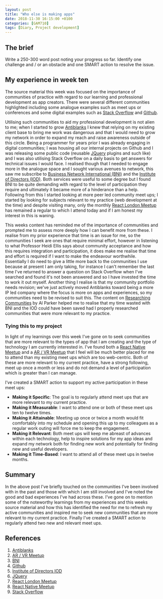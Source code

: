 ```yaml
---
layout: post
title: "Who else is making apps"
date: 2018-11-30 16:15:00 +0100
categories: [GAM710]
tags: [Diary, Project development]
---
```


## The brief

Write a 250-300 word post noting your progress so far. Identify one challenge and / or an obstacle and one SMART action to resolve the issue.

## My experience in week ten

The source material this week was focused on the importance of communities of practice with regard to our learning and professional development as app creators. There were several different communities highlighted including some analogue examples such as meet ups or conferences and some digital examples such as [Stack Overflow](https://stackoverflow.com) and [Github](https://github.com).

Utilising such communities to aid my professional development is not alien to me; when I started to grow [Antiblanks](http://www.antiblanks.com) I knew that relying on my existing client base to bring me work was dangerous and that I would need to grow my network in order to expand my reach and raise awareness outside of this circle. Being a programmer for years prior I was already engaging in digital communities; I was housing all our internal projects on Github and I was releasing some public code (reusable [JQuery](https://jquery.com) plugins and such like) and I was also utilising Stack Overflow on a daily basis to get answers for technical issues I would face. I realised though that I needed to engage more in the analogue space and I sought various avenues to network, this saw me subscribe to [Business Network International (BNI)](https://www.bni.com) and the [Institute of Directors (IOD)](https://www.iod.com). Both services were useful to some degree but I found BNI to be quite demanding with regard to the level of participation they require and ultimately it became more of a hinderance than a help. Following from this I started looking at more peer led community meet ups; I started by looking for subjects relevant to my practice (web development at the time) and despite visiting many, only the monthly [React London Meetup](https://meetup.react.london) has remained a regular to which I attend today and if I am honest my interest in this is waning.

This weeks content has reminded me of the importance of communities and prompted me to assess more deeply how I can benefit more from these. I realise from my prior experience that time is an issue for me, so the communities I seek are ones that require minimal effort, however in listening to what Professor Heidi Ellis says about community acceptance and how this requires integration and participation, it does make me realise that time and effort is required if I want to make the endeavour worthwhile. Essentially I do need to give a little more back to the communities I use because at present I am only taking, for instance I can't remember the last time I've returned to answer a question on Stack Overflow when I've searched and found it's not been answered and so I have invested the time to work it out myself. Another thing I realise is that my community portfolio needs revision; we've just actively moved Antiblanks toward being a more IP led company where the focus is more on apps and experiences, so my communities need to be revised to suit this. The content on [Researching Communities](https://falmouthflexible.instructure.com/courses/293/pages/week-10-researching-communities-of-practice?module_item_id=15488) by Al Parker helped me to realise that my time wasted with BNI and the IOD could have been saved had I properly researched communities that were more relevant to my practice.

### Tying this to my project

In light of my learnings over this week I've gone on to seek communities that are more relevant to the types of app that I am creating and the type of technology I am currently interested in. I've found both a [React Native Meetup](https://www.meetup.com/React-Native-London) and a [AR / VR Meetup](https://www.meetup.com/Augmenting-Reality) that I feel will be much better placed for me to attend than my existing meet ups which are too web-centric. Both of these are more relevant to my current practice, have a strong following, meet up once a month or less and do not demand a level of participation which is greater than I can manage.

I’ve created a SMART action to support my active participation in these meet ups:

- **Making it Specific**: The goal is to regularly attend meet ups that are more relevant to my current practice.
- **Making it Measurable**: I want to attend one or both of these meet ups ten to twelve times.
- **Making it Attainable**: Meeting up once or twice a month would fit comfortably into my schedule and opening this up to my colleagues as a regular work outing will force me to keep the engagement.
- **Making it Relevant**: Both meet ups will keep me abreast of advances within each technology, help to inspire solutions for my app ideas and expand my network both for finding new work and potentially for finding new and useful developers.
- **Making it Time-Based**: I want to attend all of these meet ups in twelve months.

## Summary

In the above post I've briefly touched on the communities I've been involved with in the past and those with which I am still involved and I've noted the good and bad experiences I've had across these. I've gone on to mention some of the noteworthy learnings from my experiences and this weeks source material and how this has identified the need for me to refresh my active communities and inspired me to seek new communities that are more relevant to my current practice. Finally I've created a SMART action to regularly attend two new and relevant meet ups.

## References

1. [Antiblanks](http://www.antiblanks.com)
2. [AR / VR Meetup](https://www.meetup.com/Augmenting-Reality)
3. [BNI](https://www.bni.com)
4. [Github](https://github.com)
5. [Institute of Directors IOD](https://www.iod.com)
6. [JQuery](https://jquery.com)
7. [React London Meetup](https://meetup.react.london)
8. [React Native Meetup](https://www.meetup.com/React-Native-London)
9. [Stack Overflow](https://stackoverflow.com)
